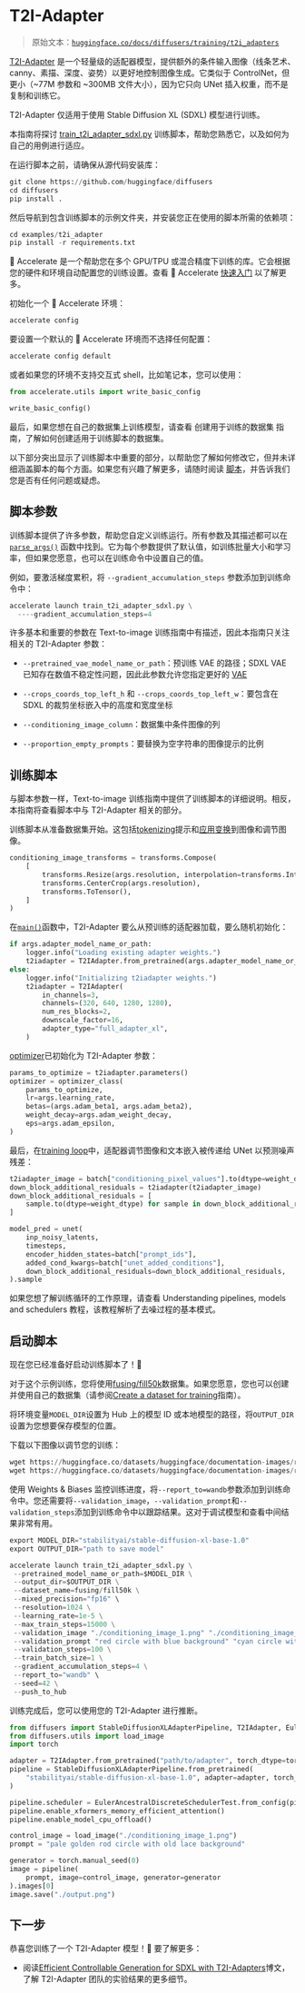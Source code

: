# T2I-Adapter

> 原始文本：[`huggingface.co/docs/diffusers/training/t2i_adapters`](https://huggingface.co/docs/diffusers/training/t2i_adapters)

[T2I-Adapter](https://hf.co/papers/2302.08453) 是一个轻量级的适配器模型，提供额外的条件输入图像（线条艺术、canny、素描、深度、姿势）以更好地控制图像生成。它类似于 ControlNet，但更小（~77M 参数和 ~300MB 文件大小），因为它只向 UNet 插入权重，而不是复制和训练它。

T2I-Adapter 仅适用于使用 Stable Diffusion XL (SDXL) 模型进行训练。

本指南将探讨 [train_t2i_adapter_sdxl.py](https://github.com/huggingface/diffusers/blob/main/examples/t2i_adapter/train_t2i_adapter_sdxl.py) 训练脚本，帮助您熟悉它，以及如何为自己的用例进行适应。

在运行脚本之前，请确保从源代码安装库：

```py
git clone https://github.com/huggingface/diffusers
cd diffusers
pip install .
```

然后导航到包含训练脚本的示例文件夹，并安装您正在使用的脚本所需的依赖项：

```py
cd examples/t2i_adapter
pip install -r requirements.txt
```

🤗 Accelerate 是一个帮助您在多个 GPU/TPU 或混合精度下训练的库。它会根据您的硬件和环境自动配置您的训练设置。查看 🤗 Accelerate [快速入门](https://huggingface.co/docs/accelerate/quicktour) 以了解更多。

初始化一个 🤗 Accelerate 环境：

```py
accelerate config
```

要设置一个默认的 🤗 Accelerate 环境而不选择任何配置：

```py
accelerate config default
```

或者如果您的环境不支持交互式 shell，比如笔记本，您可以使用：

```py
from accelerate.utils import write_basic_config

write_basic_config()
```

最后，如果您想在自己的数据集上训练模型，请查看 创建用于训练的数据集 指南，了解如何创建适用于训练脚本的数据集。

以下部分突出显示了训练脚本中重要的部分，以帮助您了解如何修改它，但并未详细涵盖脚本的每个方面。如果您有兴趣了解更多，请随时阅读 [脚本](https://github.com/huggingface/diffusers/blob/main/examples/t2i_adapter/train_t2i_adapter_sdxl.py)，并告诉我们您是否有任何问题或疑虑。

## 脚本参数

训练脚本提供了许多参数，帮助您自定义训练运行。所有参数及其描述都可以在 [`parse_args()`](https://github.com/huggingface/diffusers/blob/aab6de22c33cc01fb7bc81c0807d6109e2c998c9/examples/t2i_adapter/train_t2i_adapter_sdxl.py#L233) 函数中找到。它为每个参数提供了默认值，如训练批量大小和学习率，但如果您愿意，也可以在训练命令中设置自己的值。

例如，要激活梯度累积，将 `--gradient_accumulation_steps` 参数添加到训练命令中：

```py
accelerate launch train_t2i_adapter_sdxl.py \
  ----gradient_accumulation_steps=4
```

许多基本和重要的参数在 Text-to-image 训练指南中有描述，因此本指南只关注相关的 T2I-Adapter 参数：

+   `--pretrained_vae_model_name_or_path`：预训练 VAE 的路径；SDXL VAE 已知存在数值不稳定性问题，因此此参数允许您指定更好的 [VAE](https://huggingface.co/madebyollin/sdxl-vae-fp16-fix)

+   `--crops_coords_top_left_h` 和 `--crops_coords_top_left_w`：要包含在 SDXL 的裁剪坐标嵌入中的高度和宽度坐标

+   `--conditioning_image_column`：数据集中条件图像的列

+   `--proportion_empty_prompts`：要替换为空字符串的图像提示的比例

## 训练脚本

与脚本参数一样，Text-to-image 训练指南中提供了训练脚本的详细说明。相反，本指南将查看脚本中与 T2I-Adapter 相关的部分。

训练脚本从准备数据集开始。这包括[tokenizing](https://github.com/huggingface/diffusers/blob/aab6de22c33cc01fb7bc81c0807d6109e2c998c9/examples/t2i_adapter/train_t2i_adapter_sdxl.py#L674)提示和[应用变换](https://github.com/huggingface/diffusers/blob/aab6de22c33cc01fb7bc81c0807d6109e2c998c9/examples/t2i_adapter/train_t2i_adapter_sdxl.py#L714)到图像和调节图像。

```py
conditioning_image_transforms = transforms.Compose(
    [
        transforms.Resize(args.resolution, interpolation=transforms.InterpolationMode.BILINEAR),
        transforms.CenterCrop(args.resolution),
        transforms.ToTensor(),
    ]
)
```

在[`main()`](https://github.com/huggingface/diffusers/blob/aab6de22c33cc01fb7bc81c0807d6109e2c998c9/examples/t2i_adapter/train_t2i_adapter_sdxl.py#L770)函数中，T2I-Adapter 要么从预训练的适配器加载，要么随机初始化：

```py
if args.adapter_model_name_or_path:
    logger.info("Loading existing adapter weights.")
    t2iadapter = T2IAdapter.from_pretrained(args.adapter_model_name_or_path)
else:
    logger.info("Initializing t2iadapter weights.")
    t2iadapter = T2IAdapter(
        in_channels=3,
        channels=(320, 640, 1280, 1280),
        num_res_blocks=2,
        downscale_factor=16,
        adapter_type="full_adapter_xl",
    )
```

[optimizer](https://github.com/huggingface/diffusers/blob/aab6de22c33cc01fb7bc81c0807d6109e2c998c9/examples/t2i_adapter/train_t2i_adapter_sdxl.py#L952)已初始化为 T2I-Adapter 参数：

```py
params_to_optimize = t2iadapter.parameters()
optimizer = optimizer_class(
    params_to_optimize,
    lr=args.learning_rate,
    betas=(args.adam_beta1, args.adam_beta2),
    weight_decay=args.adam_weight_decay,
    eps=args.adam_epsilon,
)
```

最后，在[training loop](https://github.com/huggingface/diffusers/blob/aab6de22c33cc01fb7bc81c0807d6109e2c998c9/examples/t2i_adapter/train_t2i_adapter_sdxl.py#L1086)中，适配器调节图像和文本嵌入被传递给 UNet 以预测噪声残差：

```py
t2iadapter_image = batch["conditioning_pixel_values"].to(dtype=weight_dtype)
down_block_additional_residuals = t2iadapter(t2iadapter_image)
down_block_additional_residuals = [
    sample.to(dtype=weight_dtype) for sample in down_block_additional_residuals
]

model_pred = unet(
    inp_noisy_latents,
    timesteps,
    encoder_hidden_states=batch["prompt_ids"],
    added_cond_kwargs=batch["unet_added_conditions"],
    down_block_additional_residuals=down_block_additional_residuals,
).sample
```

如果您想了解训练循环的工作原理，请查看 Understanding pipelines, models and schedulers 教程，该教程解析了去噪过程的基本模式。

## 启动脚本

现在您已经准备好启动训练脚本了！🚀

对于这个示例训练，您将使用[fusing/fill50k](https://huggingface.co/datasets/fusing/fill50k)数据集。如果您愿意，您也可以创建并使用自己的数据集（请参阅[Create a dataset for training](https://moon-ci-docs.huggingface.co/docs/diffusers/pr_5512/en/training/create_dataset)指南）。

将环境变量`MODEL_DIR`设置为 Hub 上的模型 ID 或本地模型的路径，将`OUTPUT_DIR`设置为您想要保存模型的位置。

下载以下图像以调节您的训练：

```py
wget https://huggingface.co/datasets/huggingface/documentation-images/resolve/main/diffusers/controlnet_training/conditioning_image_1.png
wget https://huggingface.co/datasets/huggingface/documentation-images/resolve/main/diffusers/controlnet_training/conditioning_image_2.png
```

使用 Weights & Biases 监控训练进度，将`--report_to=wandb`参数添加到训练命令中。您还需要将`--validation_image`，`--validation_prompt`和`--validation_steps`添加到训练命令中以跟踪结果。这对于调试模型和查看中间结果非常有用。

```py
export MODEL_DIR="stabilityai/stable-diffusion-xl-base-1.0"
export OUTPUT_DIR="path to save model"

accelerate launch train_t2i_adapter_sdxl.py \
 --pretrained_model_name_or_path=$MODEL_DIR \
 --output_dir=$OUTPUT_DIR \
 --dataset_name=fusing/fill50k \
 --mixed_precision="fp16" \
 --resolution=1024 \
 --learning_rate=1e-5 \
 --max_train_steps=15000 \
 --validation_image "./conditioning_image_1.png" "./conditioning_image_2.png" \
 --validation_prompt "red circle with blue background" "cyan circle with brown floral background" \
 --validation_steps=100 \
 --train_batch_size=1 \
 --gradient_accumulation_steps=4 \
 --report_to="wandb" \
 --seed=42 \
 --push_to_hub
```

训练完成后，您可以使用您的 T2I-Adapter 进行推断。

```py
from diffusers import StableDiffusionXLAdapterPipeline, T2IAdapter, EulerAncestralDiscreteSchedulerTest
from diffusers.utils import load_image
import torch

adapter = T2IAdapter.from_pretrained("path/to/adapter", torch_dtype=torch.float16)
pipeline = StableDiffusionXLAdapterPipeline.from_pretrained(
    "stabilityai/stable-diffusion-xl-base-1.0", adapter=adapter, torch_dtype=torch.float16
)

pipeline.scheduler = EulerAncestralDiscreteSchedulerTest.from_config(pipe.scheduler.config)
pipeline.enable_xformers_memory_efficient_attention()
pipeline.enable_model_cpu_offload()

control_image = load_image("./conditioning_image_1.png")
prompt = "pale golden rod circle with old lace background"

generator = torch.manual_seed(0)
image = pipeline(
    prompt, image=control_image, generator=generator
).images[0]
image.save("./output.png")
```

## 下一步

恭喜您训练了一个 T2I-Adapter 模型！🎉 要了解更多：

+   阅读[Efficient Controllable Generation for SDXL with T2I-Adapters](https://huggingface.co/blog/t2i-sdxl-adapters)博文，了解 T2I-Adapter 团队的实验结果的更多细节。
